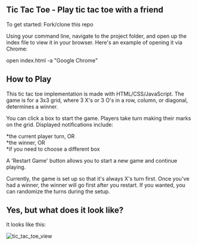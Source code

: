 Tic Tac Toe - Play tic tac toe with a friend
---------
To get started:
Fork/clone this repo

Using your command line, navigate to the project folder, and open up the index file to view it in your browser. Here's an example of opening it via Chrome:

open index.html -a "Google Chrome"

How to Play
---------

This tic tac toe implementation is made with HTML/CSS/JavaScript. The game is for a 3x3 grid, where 3 X's or 3 O's in a row, column, or diagonal, determines a winner.

You can click a box to start the game. Players take turn making their marks on the grid. Displayed notifications include:  

*the current player turn, OR   
*the winner, OR     
*if you need to choose a different box

A 'Restart Game' button allows you to start a new game and continue playing.

Currently, the game is set up so that it's always X's turn first. Once you've had a winner, the winner will go first after you restart. If you wanted, you can randomize the turns during the setup.

Yes, but what does it look like?
---------

It looks like this:

![tic_tac_toe_view](https://cloud.githubusercontent.com/assets/8889161/25318586/429e3f14-2860-11e7-81ce-71771345e1af.png)

